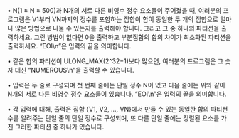 • N(1 ≤ N ≤ 500)과 N개의 서로 다른 비영수 정수 요소들이 주어졌을 때, 여러분의 프로그램은 V1부터 VN까지의 정수를 포함하는 집합이 합이 동일한 두 개의 집합으로 얼마나 많은 방법으로 나눌 수 있는지를 출력해야 합니다. 그리고 그 중 하나의 파티션을 출력하세요. 그런 방법이 없다면 0을 출력하고 부분집합의 합의 차이가 최소화된 파티션을 출력하세요. “EOI\n”은 입력의 끝을 의미합니다.

• 같은 합의 파티션이 ULONG_MAX(2^32−1)보다 많으면, 여러분의 프로그램은 그 숫자 대신 “NUMEROUS\n”을 출력할 수 있습니다.

• 입력은 두 줄로 구성되며 첫 번째 줄에는 단일 정수 N이 있고 다음 줄에는 위와 같이 N개의 서로 다른 비영수 정수 요소들이 있습니다. “EOI\n”은 입력의 끝을 의미합니다.

• 각 입력에 대해, 출력은 집합 {V1, V2, ..., VN}에서 만들 수 있는 동일한 합의 파티션 수를 알려주는 단일 줄의 단일 정수로 구성되며, 또 다른 단일 줄에는 정렬된 요소를 가진 그러한 파티션 중 하나가 있습니다.
